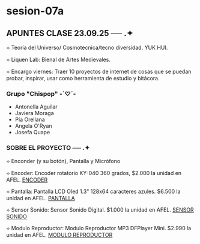 # sesion-07a
## APUNTES CLASE 23.09.25 ── .✦

⟡ Teoría del Universo/ Cosmotecnica/tecno diversidad. YUK HUI.

⟡ Liquen Lab: Bienal de Artes Medievales.

⟡ Encargo viernes: Traer 10 proyectos de internet de cosas que se puedan probar, inspirar, usar como herramienta de estudio y bitácora.

### Grupo "Chispop" -`♡´-
- Antonella Aguilar
- Javiera Moraga
- Pía Orellana
- Angela O'Ryan
- Josefa Quape

### SOBRE EL PROYECTO ── .✦
⟡ Enconder (y su botón), Pantalla y Micrófono

⟡ Encoder: Encoder rotatorio KY-040 360 grados, $2.000 la unidad en AFEL. [ENCODER](https://afel.cl/products/encoder-rotatorio-ky-040-360-grados?_pos=2&_sid=9dcf28df1&_ss=r)

⟡ Pantalla: Pantalla LCD Oled 1.3" 128x64 caracteres azules. $6.500 la unidad en AFEL. [PANTALLA](https://afel.cl/products/pantalla-lcd-oled-1-3-128x64-caracteres-azules?utm_term=&hsa_kw=&hsa_mt=&gad_campaignid=1711725544)

⟡ Sensor Sonido: Sensor Sonido Digital. $1.000 la unidad en AFEL. [SENSOR SONIDO](https://afel.cl/products/sensor-sonido-digital)

⟡ Modulo Reproductor: Modulo Reproductor MP3 DFPlayer Mini. $2.990 la unidad en AFEL. [MODULO REPRODUCTOR](https://afel.cl/products/modulo-reproductor-mp3-dfplayer-mini)


